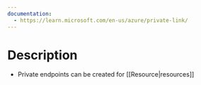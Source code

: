 ```yaml
---
documentation:
  - https://learn.microsoft.com/en-us/azure/private-link/
---
```

# Description
- Private endpoints can be created for [[Resource|resources]]